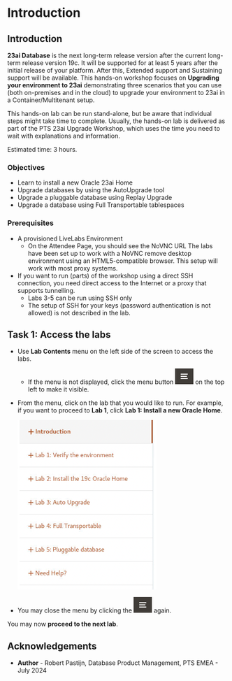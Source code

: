 # Introduction #

## Introduction ##

**23ai Database** is the next long-term release version after the current long-term release version 19c. It will be supported for at least 5 years after the initial release of your platform. After this, Extended support and Sustaining support will be available. This hands-on workshop focuses on **Upgrading your environment to 23ai** demonstrating three scenarios that you can use (both on-premises and in the cloud) to upgrade your environment to 23ai in a Container/Multitenant setup.

This hands-on lab can be run stand-alone, but be aware that individual steps might take time to complete. Usually, the hands-on lab is delivered as part of the PTS 23ai Upgrade Workshop, which uses the time you need to wait with explanations and information.

Estimated time: 3 hours.

### Objectives ###

- Learn to install a new Oracle 23ai Home
- Upgrade databases by using the AutoUpgrade tool
- Upgrade a pluggable database using Replay Upgrade
- Upgrade a database using Full Transportable tablespaces

### Prerequisites ###

- A provisioned LiveLabs Environment
    - On the Attendee Page, you should see the NoVNC URL
The labs have been set up to work with a NoVNC remove desktop environment using an HTML5-compatible browser. This setup will work with most proxy systems.
- If you want to run (parts) of the workshop using a direct SSH connection, you need direct access to the Internet or a proxy that supports tunnelling.
    - Labs 3-5 can be run using SSH only
    - The setup of SSH for your keys (password authentication is not allowed) is not described in the lab.

## Task 1: Access the labs ##

- Use **Lab Contents** menu on the left side of the screen to access the labs.
    - If the menu is not displayed, click the menu button ![Livelabs Menu button](./images/menu-button.png) on the top left to make it visible.

- From the menu, click on the lab that you would like to run. For example, if you want to proceed to **Lab 1**, click **Lab 1: Install a new Oracle Home**.

     ![OCI Menu example](./images/menu.png "")

- You may close the menu by clicking the  ![Close menu button](./images/menu-button.png "") again.

You may now **proceed to the next lab**.

## Acknowledgements ##

- **Author** - Robert Pastijn, Database Product Management, PTS EMEA - July 2024
